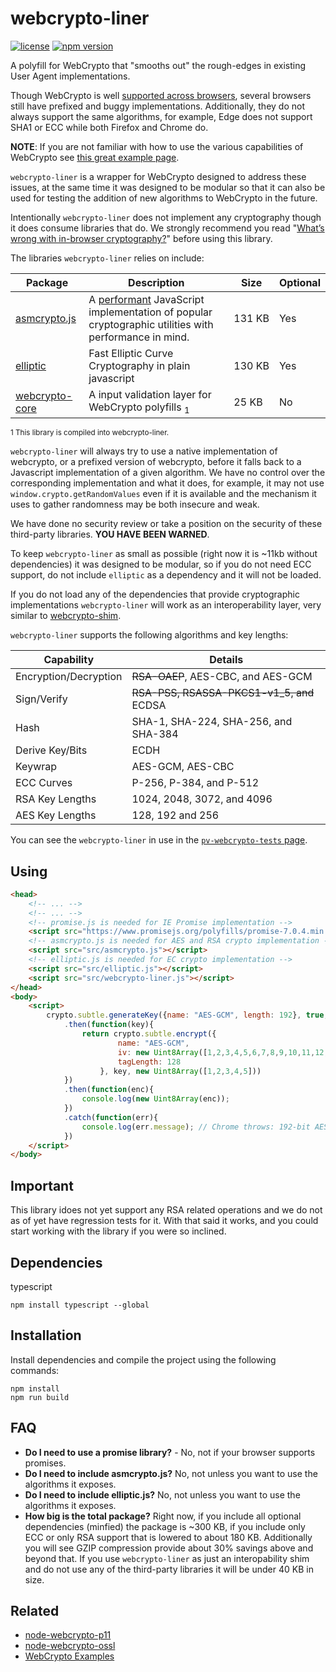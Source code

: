 # webcrypto-liner
[![license](https://img.shields.io/badge/license-MIT-green.svg?style=flat)](https://raw.githubusercontent.com/PeculiarVentures/webcrypto-liner/master/LICENSE)
[![npm version](https://badge.fury.io/js/webcrypto-liner.svg)](https://badge.fury.io/js/webcrypto-liner)

A polyfill for WebCrypto that "smooths out" the rough-edges in existing User Agent implementations.

Though WebCrypto is well [supported across browsers](http://caniuse.com/cryptography), several browsers still have prefixed and buggy implementations. Additionally, they do not always support the same algorithms, for example, Edge does not support SHA1 or ECC while both Firefox and Chrome do. 

**NOTE**: If you are not familiar with how to use the various capabilities of WebCrypto see [this great example  page](https://github.com/diafygi/webcrypto-examples).

`webcrypto-liner` is a wrapper for WebCrypto designed to address these issues, at the same time it was designed to be modular so that it can also be used for testing the addition of new algorithms to WebCrypto in the future.

Intentionally `webcrypto-liner` does not implement any cryptography though it does consume libraries that do. We strongly recommend you read "[What’s wrong with in-browser cryptography?](https://tonyarcieri.com/whats-wrong-with-webcrypto)" before using this library.

The libraries `webcrypto-liner` relies on include:

| Package                                                    | Description                                                                            | Size   | Optional    |
|------------------------------------------------------------|----------------------------------------------------------------------------------------|--------|-------------|
| [asmcrypto.js](https://github.com/vibornoff/asmcrypto.js/) | A [performant](https://medium.com/@encryb/comparing-performance-of-javascript-cryptography-libraries-42fb138116f3) JavaScript implementation of popular cryptographic utilities with performance in mind. | 131&#160;KB | Yes |
| [elliptic](https://github.com/indutny/elliptic)            | Fast Elliptic Curve Cryptography in plain javascript                                   | 130&#160;KB | Yes  |
| [webcrypto-core](https://github.com/PeculiarVentures/webcrypto-core)            | A input validation layer for WebCrypto polyfills <sub>1</sub>    | 25&#160;KB | No  |
<sub>1 This library is compiled into webcrypto-liner.</sub>

`webcrypto-liner` will always try to use a native implementation of webcrypto, or a prefixed version of webcrypto, before it falls back to a Javascript implementation of a given algorithm. We have no control over the corresponding implementation and what it does, for example, it may not use `window.crypto.getRandomValues` even if it is available and the mechanism it uses to gather randomness may be both insecure and weak.

We have done no security review or take a position on the security of these third-party libraries. **YOU HAVE BEEN WARNED**.

To keep `webcrypto-liner` as small as possible (right now it is ~11kb without dependencies) it was designed to be modular, so if you do not need ECC support, do not include `elliptic` as a dependency and it will not be loaded.

If you do not load any of the dependencies that provide cryptographic implementations `webcrypto-liner` will work as an interoperability layer, very similar to [webcrypto-shim](https://github.com/vibornoff/webcrypto-shim).

`webcrypto-liner` supports the following algorithms and key lengths:

| Capability                | Details                                       |
|---------------------------|-----------------------------------------------|
| Encryption/Decryption     | ~~RSA-OAEP~~, AES-CBC, and AES-GCM                |
| Sign/Verify               | ~~RSA-PSS, RSASSA-PKCS1-v1_5, and~~ ECDSA              |
| Hash                      | SHA-1, SHA-224, SHA-256, and SHA-384          |
| Derive Key/Bits           | ECDH                                          |
| Keywrap                   | AES-GCM, AES-CBC                              |
| ECC Curves                | P-256, P-384, and  P-512                      |
| RSA Key Lengths           | 1024, 2048, 3072, and 4096                    |
| AES Key Lengths           | 128, 192 and 256                              |

You can see the `webcrypto-liner` in use in the [`pv-webcrypto-tests` page](https://peculiarventures.github.io/pv-webcrypto-tests/).

## Using

```html
<head>
    <!-- ... -->
    <!-- ... -->
    <!-- promise.js is needed for IE Promise implementation -->
    <script src="https://www.promisejs.org/polyfills/promise-7.0.4.min.js"></script>
    <!-- asmcrypto.js is needed for AES and RSA crypto implementation -->
    <script src="src/asmcrypto.js"></script>
    <!-- elliptic.js is needed for EC crypto implementation -->
    <script src="src/elliptic.js"></script>
    <script src="src/webcrypto-liner.js"></script>
</head>
<body>
    <script> 
        crypto.subtle.generateKey({name: "AES-GCM", length: 192}, true, ["encrypt", "decrypt"])
            .then(function(key){
                return crypto.subtle.encrypt({
                        name: "AES-GCM", 
                        iv: new Uint8Array([1,2,3,4,5,6,7,8,9,10,11,12,13,14,15,16]),
                        tagLength: 128
                    }, key, new Uint8Array([1,2,3,4,5]))
            })
            .then(function(enc){
                console.log(new Uint8Array(enc));
            })
            .catch(function(err){
                console.log(err.message); // Chrome throws: 192-bit AES keys are not supported
            })
    </script>
</body>
```


## Important
This library idoes not yet support any RSA related operations and we do not as of yet have regression tests for it. With that said it works, and you could start working with the library if you were so inclined.

## Dependencies
typescript
```
npm install typescript --global
```

## Installation
Install dependencies and compile the project using the following commands:

```
npm install
npm run build
```

## FAQ
- **Do I need to use a promise library?** - No, not if your browser supports promises.
- **Do I need to include asmcrypto.js?** No, not unless you want to use the algorithms it exposes.
- **Do I need to include elliptic.js?** No, not unless you want to use the algorithms it exposes.
- **How big is the total package?** Right now, if you include all optional dependencies (minfied) the package is ~300 KB, if you include only ECC or only RSA support that is lowered to about 180 KB. Additionally you will see GZIP compression provide about 30% savings above and beyond that. If you use `webcrypto-liner` as just an interopability shim and do not use any of the third-party libraries it will be under 40 KB in size.

## Related
 - [node-webcrypto-p11](https://github.com/PeculiarVentures/node-webcrypto-p11)
 - [node-webcrypto-ossl](https://github.com/PeculiarVentures/node-webcrypto-ossl)
 - [WebCrypto Examples](https://github.com/diafygi/webcrypto-examples)
